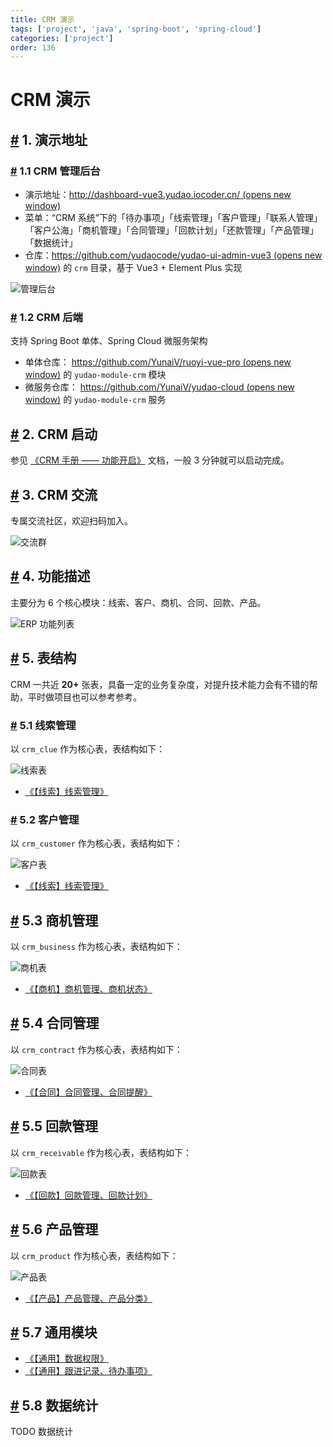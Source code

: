 ```yaml
---
title: CRM 演示
tags: ['project', 'java', 'spring-boot', 'spring-cloud']
categories: ['project']
order: 136
---
```

# CRM 演示

## [#](#_1-演示地址) 1. 演示地址

 ### [#](#_1-1-crm-管理后台) 1.1 CRM 管理后台

 * 演示地址：[http://dashboard-vue3.yudao.iocoder.cn/  (opens new window)](http://dashboard-vue3.yudao.iocoder.cn/)
* 菜单：“CRM 系统”下的「待办事项」「线索管理」「客户管理」「联系人管理」「客户公海」「商机管理」「合同管理」「回款计划」「还款管理」「产品管理」「数据统计」
* 仓库：[https://github.com/yudaocode/yudao-ui-admin-vue3  (opens new window)](https://github.com/yudaocode/yudao-ui-admin-vue3) 的 `crm` 目录，基于 Vue3 + Element Plus 实现

 ![管理后台](https://cloud.iocoder.cn/img/CRM%E6%89%8B%E5%86%8C/%E5%8A%9F%E8%83%BD%E6%BC%94%E7%A4%BA/%E7%AE%A1%E7%90%86%E5%90%8E%E5%8F%B0.png)

 ### [#](#_1-2-crm-后端) 1.2 CRM 后端

 支持 Spring Boot 单体、Spring Cloud 微服务架构

 * 单体仓库： [https://github.com/YunaiV/ruoyi-vue-pro  (opens new window)](https://github.com/YunaiV/ruoyi-vue-pro) 的 `yudao-module-crm` 模块
* 微服务仓库： [https://github.com/YunaiV/yudao-cloud  (opens new window)](https://github.com/YunaiV/yudao-cloud) 的 `yudao-module-crm` 服务

 ## [#](#_2-crm-启动) 2. CRM 启动

 参见 [《CRM 手册 —— 功能开启》](/crm/build/) 文档，一般 3 分钟就可以启动完成。

 ## [#](#_3-crm-交流) 3. CRM 交流

 专属交流社区，欢迎扫码加入。

 ![交流群](https://cloud.iocoder.cn/img/ad/zsxq_crm.png)

 ## [#](#_4-功能描述) 4. 功能描述

 主要分为 6 个核心模块：线索、客户、商机、合同、回款、产品。

 ![ERP 功能列表](https://cloud.iocoder.cn/img/common/crm-feature.png)

 ## [#](#_5-表结构) 5. 表结构

 CRM 一共近 **20+** 张表，具备一定的业务复杂度，对提升技术能力会有不错的帮助，平时做项目也可以参考参考。

 ### [#](#_5-1-线索管理) 5.1 线索管理

 以 `crm_clue` 作为核心表，表结构如下：

 ![线索表](https://cloud.iocoder.cn/img/CRM%E6%89%8B%E5%86%8C/%E5%8A%9F%E8%83%BD%E6%BC%94%E7%A4%BA/%E7%BA%BF%E7%B4%A2%E8%A1%A8.png)

 * [《【线索】线索管理》](/crm/clue/)

 ### [#](#_5-2-客户管理) 5.2 客户管理

 以 `crm_customer` 作为核心表，表结构如下：

 ![客户表](https://cloud.iocoder.cn/img/CRM%E6%89%8B%E5%86%8C/%E5%8A%9F%E8%83%BD%E6%BC%94%E7%A4%BA/%E5%AE%A2%E6%88%B7%E8%A1%A8.png)

 * [《【线索】线索管理》](/crm/customer/)

 ## [#](#_5-3-商机管理) 5.3 商机管理

 以 `crm_business` 作为核心表，表结构如下：

 ![商机表](https://cloud.iocoder.cn/img/CRM%E6%89%8B%E5%86%8C/%E5%8A%9F%E8%83%BD%E6%BC%94%E7%A4%BA/%E5%95%86%E6%9C%BA%E8%A1%A8.png)

 * [《【商机】商机管理、商机状态》](/crm/business/)

 ## [#](#_5-4-合同管理) 5.4 合同管理

 以 `crm_contract` 作为核心表，表结构如下：

 ![合同表](https://cloud.iocoder.cn/img/CRM%E6%89%8B%E5%86%8C/%E5%8A%9F%E8%83%BD%E6%BC%94%E7%A4%BA/%E5%90%88%E5%90%8C%E8%A1%A8.png)

 * [《【合同】合同管理、合同提醒》](/crm/contract/)

 ## [#](#_5-5-回款管理) 5.5 回款管理

 以 `crm_receivable` 作为核心表，表结构如下：

 ![回款表](https://cloud.iocoder.cn/img/CRM%E6%89%8B%E5%86%8C/%E5%8A%9F%E8%83%BD%E6%BC%94%E7%A4%BA/%E5%9B%9E%E6%AC%BE%E8%A1%A8.png)

 * [《【回款】回款管理、回款计划》](/crm/receivable/)

 ## [#](#_5-6-产品管理) 5.6 产品管理

 以 `crm_product` 作为核心表，表结构如下：

 ![产品表](https://cloud.iocoder.cn/img/CRM%E6%89%8B%E5%86%8C/%E5%8A%9F%E8%83%BD%E6%BC%94%E7%A4%BA/%E4%BA%A7%E5%93%81%E8%A1%A8.png)

 * [《【产品】产品管理、产品分类》](/crm/product/)

 ## [#](#_5-7-通用模块) 5.7 通用模块

 * [《【通用】数据权限》](/crm/permission/)
* [《【通用】跟进记录、待办事项》](/crm/follow-up/)

 ## [#](#_5-8-数据统计) 5.8 数据统计

 TODO 数据统计


